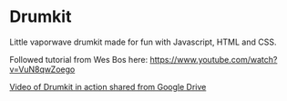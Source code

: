 # Drumkit
Little vaporwave drumkit made for fun with Javascript, HTML and CSS. 

Followed tutorial from Wes Bos here: https://www.youtube.com/watch?v=VuN8qwZoego

[Video of Drumkit in action shared from Google Drive](https://drive.google.com/file/d/1o8NU1ye-rnDEwd3drnuPepZFgtTLfUjr/view?usp=sharing)
